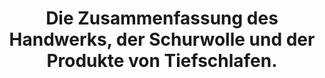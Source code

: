 ---
order: 1
value: Home
href: /
title: Die Zusammenfassung des Handwerks, der Schurwolle und der Produkte von Tiefschlafen.
external: false
navigation: true
footer: true
---